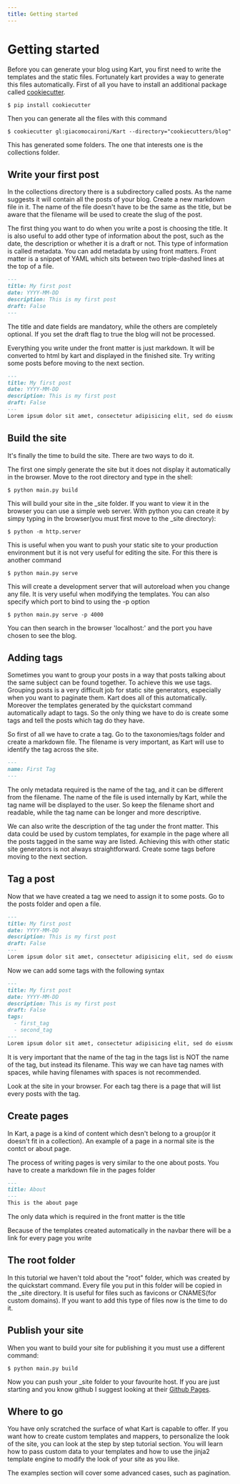 ```yaml
---
title: Getting started
---
```


# Getting started

Before you can generate your blog using Kart, you first need to write the templates and the static files. Fortunately kart provides a way to generate this files automatically. First of all you have to install an additional package called [cookiecutter](https://cookiecutter.readthedocs.io/).

```shell-session
$ pip install cookiecutter
```

Then you can generate all the files with this command

```shell-session
$ cookiecutter gl:giacomocaironi/Kart --directory="cookiecutters/blog"
```

This has generated some folders. The one that interests one is the collections folder.

## Write your first post

In the collections directory there is a subdirectory called posts. As the name suggests it will contain all the posts of your blog. Create a new markdown file in it. The name of the file doesn't have to be the same as the title, but be aware that the filename will be used to create the slug of the post.

The first thing you want to do when you write a post is choosing the title. It is also useful to add other type of information about the post, such as the date, the description or whether it is a draft or not. This type of information is called metadata. You can add metadata by using front matters. Front matter is a snippet of YAML which sits between two triple-dashed lines at the top of a file.

```markdown
---
title: My first post
date: YYYY-MM-DD
description: This is my first post
draft: False
---
```
The title and date fields are mandatory, while the others are completely optional. If you set the draft flag to true the blog will not be processed.

Everything you write under the front matter is just markdown. It will be converted to html by kart and displayed in the finished site. Try writing some posts before moving to the next section.

```markdown
---
title: My first post
date: YYYY-MM-DD
description: This is my first post
draft: False
---
Lorem ipsum dolor sit amet, consectetur adipisicing elit, sed do eiusmod tempor incididunt ut labore et dolore magna aliqua. Ut enim ad minim veniam, quis nostrud exercitation ullamco laboris nisi ut aliquip ex ea commodo consequat. Duis aute irure dolor in reprehenderit in voluptate velit esse cillum dolore eu fugiat nulla pariatur. Excepteur sint occaecat cupidatat non proident, sunt in culpa qui officia deserunt mollit anim id est laborum.
```

## Build the site

It's finally the time to build the site. There are two ways to do it.

The first one simply generate the site but it does not display it automatically in the browser. Move to the root directory and type in the shell:

```shell-session
$ python main.py build
```

This will build your site in the \_site folder. If you want to view it in the browser you can use a simple web server. With python you can create it by simpy typing in the browser(you must first move to the \_site directory):

```shell-session
$ python -m http.server
```

This is useful when you want to push your static site to your production environment but it is not very useful for editing the site. For this there is another command

```shell-session
$ python main.py serve
```

This will create a development server that will autoreload when you change any file. It is very useful when modifying the templates. You can also specify which port to bind to using the -p option

```shell-session
$ python main.py serve -p 4000
```
You can then search in the browser 'localhost:' and the port you have chosen to see the blog.

## Adding tags

Sometimes you want to group your posts in a way that posts talking about the same subject can be found together. To achieve this we use tags.
Grouping posts is a very difficult job for static site generators, especially when you want to paginate them. Kart does all of this automatically. Moreover the templates generated by the quickstart command automatically adapt to tags. So the only thing we have to do is create some tags and tell the posts which tag do they have.

So first of all we have to crate a tag. Go to the taxonomies/tags folder and create a markdown file. The filename is very important, as Kart will use to identify the tag across the site.

```markdown
---
name: First Tag
---
```

The only metadata required is the name of the tag, and it can be different from the filename. The name of the file is used internally by Kart, while the tag name will be displayed to the user. So keep the filename short and readable, while the tag name can be longer and more descriptive.

We can also write the description of the tag under the front matter. This data could be used by custom templates, for example in the page where all the posts tagged in the same way are listed. Achieving this with other static site generators is not always straightforward. Create some tags before moving to the next section.

## Tag a post
Now that we have created a tag we need to assign it to some posts. Go to the posts folder and open a file.
```markdown
---
title: My first post
date: YYYY-MM-DD
description: This is my first post
draft: False
---
Lorem ipsum dolor sit amet, consectetur adipisicing elit, sed do eiusmod tempor incididunt ut labore et dolore magna aliqua. Ut enim ad minim veniam, quis nostrud exercitation ullamco laboris nisi ut aliquip ex ea commodo consequat. Duis aute irure dolor in reprehenderit in voluptate velit esse cillum dolore eu fugiat nulla pariatur. Excepteur sint occaecat cupidatat non proident, sunt in culpa qui officia deserunt mollit anim id est laborum.
```
Now we can add some tags with the following syntax
```markdown
---
title: My first post
date: YYYY-MM-DD
description: This is my first post
draft: False
tags:
  - first_tag
  - second_tag
---
Lorem ipsum dolor sit amet, consectetur adipisicing elit, sed do eiusmod tempor incididunt ut labore et dolore magna aliqua. Ut enim ad minim veniam, quis nostrud exercitation ullamco laboris nisi ut aliquip ex ea commodo consequat. Duis aute irure dolor in reprehenderit in voluptate velit esse cillum dolore eu fugiat nulla pariatur. Excepteur sint occaecat cupidatat non proident, sunt in culpa qui officia deserunt mollit anim id est laborum.
```
It is very important that the name of the tag in the tags list is NOT the name of the tag, but instead its filename. This way we can have tag names with spaces, while having filenames with spaces is not recommended.

Look at the site in your browser. For each tag there is a page that will list every posts with the tag.

## Create pages

In Kart, a page is a kind of content which desn't belong to a group(or it doesn't fit in a collection). An example of a page in a normal site is the contct or about page.

The process of writing pages is very similar to the one about posts. You have to create a markdown file in the pages folder

```markdown
---
title: About
---
This is the about page
```
The only data which is required in the front matter is the title

Because of the  templates created automatically in the navbar there will be a link for every page you write

## The root folder

In this tutorial we haven't told about the "root" folder, which was created by the quickstart command. Every file you put in this folder will be copied in the \_site directory. It is useful for files such as favicons or CNAMES(for custom domains). If you want to add this type of files now is the time to do it.

## Publish your site

When you want to build your site for publishing it you must use a different command:

```shell-session
$ python main.py build
```

Now you can push your \_site folder to your favourite host. If you are just starting and you know github I suggest looking at their [Github Pages](https://pages.github.com/).

## Where to go

You have only scratched the surface of what Kart is capable to offer. If you want how to create custom templates and mappers, to personalize the look of the site, you can look at the step by step tutorial section. You will learn how to pass custom data to your templates and how to use the jinja2 template engine to modify the look of your site as you like.

The examples section will cover some advanced cases, such as pagination.
